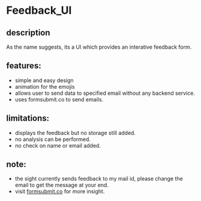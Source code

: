 # Feedback_UI

## description
As the name suggests, its a UI which provides an interative feedback form.

## features:
* simple and easy design
* animation for the emojis
* allows user to send data to specified email without any backend service.
* uses formsubmit.co to send emails.

## limitations:
* displays the feedback but no storage still added.
* no analysis can be performed.
* no check on name or email added.

## note:
* the sight currently sends feedback to my mail id, please change the email to get the message at your end.
* visit <a href ="https://formsubmit.co/">formsubmit.co</a> for more insight. 
